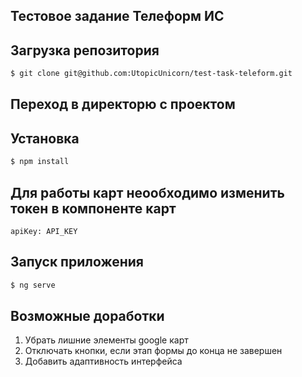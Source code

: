 ## Тестовое задание Телеформ ИС

## Загрузка репозитория
```bash
$ git clone git@github.com:UtopicUnicorn/test-task-teleform.git
```
## Переход в директорю с проектом

## Установка
```bash
$ npm install
```

## Для работы карт неообходимо изменить токен в компоненте карт
```
apiKey: API_KEY
```



## Запуск приложения

```bash
$ ng serve
```

## Возможные доработки
1. Убрать лишние элементы google карт
2. Отключать кнопки, если этап формы до конца не завершен
3. Добавить адаптивность интерфейса


